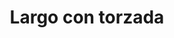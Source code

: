 ---
title: Largo con torzada
date: 
draft: false

# descripcion
description : Aro de plata largo torzado

materials: Plata 925

color: Plateado

dimensions: 7,5cm

code: 01-01-0042

type: "Aros"

categories: []

# Images
# first image will be shown in the product page
images:
  # - image: "images/path_to_image"
  # La ubicacion de las imagenes es imagenes/Aros/Aros.Colgantes/01-01-0042-largo-con-torzada
  - image: "./images/aros/colgantes/01-01-0042-largo-con-torzada_a.jpeg"
  - image: "./images/aros/colgantes/01-01-0042-largo-con-torzada_b.jpeg"
---